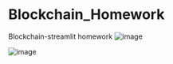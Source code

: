 # Blockchain_Homework
Blockchain-streamlit homework
![image](https://user-images.githubusercontent.com/91438431/153627952-bb7b7464-5597-4031-8f0f-3181908783db.png)

![image](https://user-images.githubusercontent.com/91438431/153628027-3f226313-35c3-4ca3-b3d8-b999782ab028.png)

